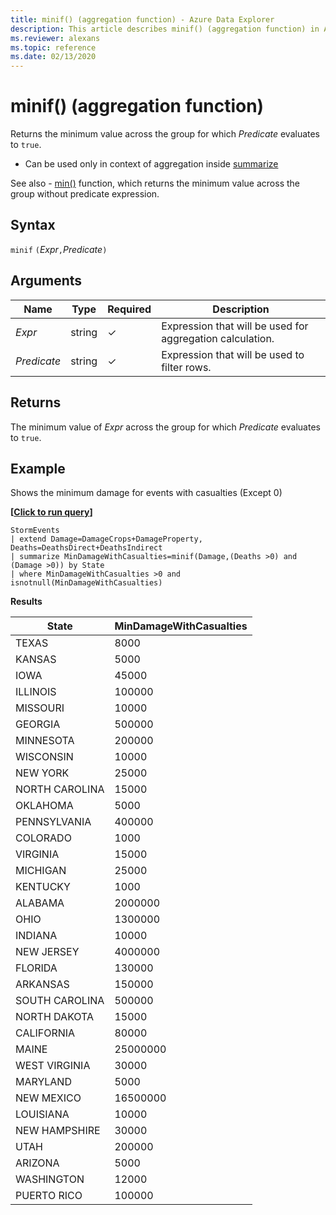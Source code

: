 ```yaml
---
title: minif() (aggregation function) - Azure Data Explorer
description: This article describes minif() (aggregation function) in Azure Data Explorer.
ms.reviewer: alexans
ms.topic: reference
ms.date: 02/13/2020
---
```

# minif() (aggregation function)

Returns the minimum value across the group for which *Predicate* evaluates to `true`.

* Can be used only in context of aggregation inside [summarize](summarizeoperator.md)

See also - [min()](min-aggfunction.md) function, which returns the minimum value across the group without predicate expression.

## Syntax

 `minif` `(`*Expr*`,`*Predicate*`)`

## Arguments

| Name | Type | Required | Description |
|--|--|--|--|
| *Expr* | string | &check; | Expression that will be used for aggregation calculation. |
| *Predicate* | string | &check; | Expression that will be used to filter rows. |

## Returns

The minimum value of *Expr* across the group for which *Predicate* evaluates to `true`.

## Example

Shows the minimum damage for events with casualties (Except 0)

**\[**[**Click to run query**](https://dataexplorer.azure.com/clusters/help/databases/Samples?query=H4sIAAAAAAAAA3WOsQ6CUAxFd7+iIwQGfwAXcHAwMWFwrlKlCa+Y16Ji/Hif1NXp3tvenrS1MYbtncR09QZ6GkkHDQa8UuVSx/GmhftD8hRtLqEhtF4rl4Yjna3wsJNuiQmnUwgY+UWwZ3HCka2vUSccjEmrwMKXzFdl5gDYrHPA9MZv/s05nGZoDY0gcR89xb/MVF+uWWU0mYYh+1PMPyFcEcH8AAAA)**\]**

```kusto
StormEvents
| extend Damage=DamageCrops+DamageProperty, Deaths=DeathsDirect+DeathsIndirect
| summarize MinDamageWithCasualties=minif(Damage,(Deaths >0) and (Damage >0)) by State 
| where MinDamageWithCasualties >0 and isnotnull(MinDamageWithCasualties)
```

**Results**

| State          | MinDamageWithCasualties |
| -------------- | ----------------------- |
| TEXAS          | 8000                    |
| KANSAS         | 5000                    |
| IOWA           | 45000                   |
| ILLINOIS       | 100000                  |
| MISSOURI       | 10000                   |
| GEORGIA        | 500000                  |
| MINNESOTA      | 200000                  |
| WISCONSIN      | 10000                   |
| NEW YORK       | 25000                   |
| NORTH CAROLINA | 15000                   |
| OKLAHOMA       | 5000                    |
| PENNSYLVANIA   | 400000                  |
| COLORADO       | 1000                    |
| VIRGINIA       | 15000                   |
| MICHIGAN       | 25000                   |
| KENTUCKY       | 1000                    |
| ALABAMA        | 2000000                 |
| OHIO           | 1300000                 |
| INDIANA        | 10000                   |
| NEW JERSEY     | 4000000                 |
| FLORIDA        | 130000                  |
| ARKANSAS       | 150000                  |
| SOUTH CAROLINA | 500000                  |
| NORTH DAKOTA   | 15000                   |
| CALIFORNIA     | 80000                   |
| MAINE          | 25000000                |
| WEST VIRGINIA  | 30000                   |
| MARYLAND       | 5000                    |
| NEW MEXICO     | 16500000                |
| LOUISIANA      | 10000                   |
| NEW HAMPSHIRE  | 30000                   |
| UTAH           | 200000                  |
| ARIZONA        | 5000                    |
| WASHINGTON     | 12000                   |
| PUERTO RICO    | 100000                  |
